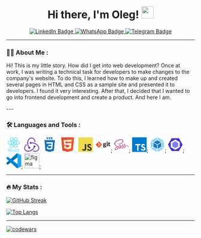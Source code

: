 <h1 align="center">Hi there, I'm Oleg! 
<img src="https://github.com/blackcater/blackcater/raw/main/images/Hi.gif" width="32" height="32"/></h1>

<div id="badges" align="center">
  <a href="[linkedin](https://www.linkedin.com/)">
    <img src="https://img.shields.io/badge/LinkedIn-blue?style=for-the-badge&logo=linkedin&logoColor=white" alt="LinkedIn Badge"/>
  </a>
  <a href="[WhatsApp](https://wa.me/79819512581)">
     <img src="https://img.shields.io/badge/WhatsApp-green?logo=WhatsApp&logoColor=white&style=for-the-badge" alt="WhatsApp Badge"/>
  </a>
  <a href="[Telegram](https://t.me/olvsivkov)">
    <img src="https://img.shields.io/badge/telegram-blue?logo=Telegram&logoColor=white&style=for-the-badge" alt="Telegram Badge"/>
  </a>
</div>

---

### :man_technologist: About Me :
<div>
  <p>
Hi! This is my little story. How did I get into web development? Once at work, I was writing a technical task for developers to make changes to the company's website. To do this, I learned how to make up and created several pages in HTML and CSS as a sample site and presented it to developers. I found it very interesting. After that, I decided that I wanted to go into frontend development and create a product. And here I am.
  </p>
</div>
---

### :hammer_and_wrench: Languages and Tools :

<div>
  <img src="https://github.com/devicons/devicon/blob/master/icons/react/react-original-wordmark.svg" title="React" alt="React" width="40" height="40"/>&nbsp;
  <img src="https://github.com/devicons/devicon/blob/master/icons/redux/redux-original.svg" title="Redux" alt="Redux " width="40" height="40"/>&nbsp;
  <img src="https://github.com/devicons/devicon/blob/master/icons/css3/css3-plain-wordmark.svg"  title="CSS3" alt="CSS" width="40" height="40"/>&nbsp;
  <img src="https://github.com/devicons/devicon/blob/master/icons/html5/html5-original.svg" title="HTML5" alt="HTML" width="40" height="40"/>&nbsp;
  <img src="https://github.com/devicons/devicon/blob/master/icons/javascript/javascript-original.svg" title="JavaScript" alt="JavaScript" width="40" height="40"/>&nbsp;
  <img src="https://github.com/devicons/devicon/blob/master/icons/git/git-original-wordmark.svg" title="Git" **alt="Git" width="40" height="40"/>;
  <img src="https://github.com/devicons/devicon/blob/master/icons/sass/sass-original.svg" title="Sass" **alt="Sass" width="40" height="40"/>;
  <img src="https://github.com/devicons/devicon/blob/master/icons/typescript/typescript-original.svg" title="typescript" **alt="typescript" width="40" height="40"/>;
  <img src="https://github.com/devicons/devicon/blob/master/icons/webpack/webpack-original.svg" title="webpack" **alt="webpack" width="40" height="40"/>;
  <img src="https://github.com/devicons/devicon/blob/master/icons/eslint/eslint-original.svg" title="eslint" **alt="eslint" width="40" height="40"/>;
  <img src="https://github.com/devicons/devicon/blob/master/icons/vscode/vscode-original.svg" title="vscode" **alt="vscode" width="40" height="40"/>;
  <img src="https://github.com/devicons/devicon/blob/master/icons/vscode/figma/figma-original.svg" title="figma" **alt="figma" width="40" height="40"/>;
</div>

---

### :fire: My Stats :
[![GitHub Streak](http://github-readme-streak-stats.herokuapp.com?user=olvsivkov&theme=dark&background=000000)](https://git.io/streak-stats)

[![Top Langs](https://github-readme-stats.vercel.app/api/top-langs/?username=olvsivkov&layout=compact&theme=vision-friendly-dark)](https://github.com/anuraghazra/github-readme-stats)

---

[![codewars](https://www.codewars.com/users/olvsivkov/badges/large)](https://www.codewars.com/users/olvsivkov)   

<!--
**olvsivkov/olvsivkov** is a ✨ _special_ ✨ repository because its `README.md` (this file) appears on your GitHub profile.

Here are some ideas to get you started:

- 🔭 I’m currently working on ...
- 🌱 I’m currently learning ...
- 👯 I’m looking to collaborate on ...
- 🤔 I’m looking for help with ...
- 💬 Ask me about ...
- 📫 How to reach me: ...
- 😄 Pronouns: ...
- ⚡ Fun fact: ...
-->
